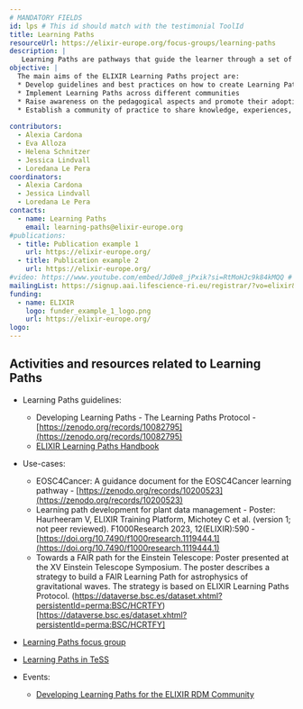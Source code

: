 ```yaml
---
# MANDATORY FIELDS
id: lps # This id should match with the testimonial ToolId
title: Learning Paths
resourceUrl: https://elixir-europe.org/focus-groups/learning-paths
description: |
   Learning Paths are pathways that guide the learner through a set of learning courses or materials to be undertaken progressively to acquire the desired knowledge and skills on a subject. Establishing and implementing Learning Paths will facilitate the learning process in any professional trajectory and career path.
objective: |
  The main aims of the ELIXIR Learning Paths project are:
  * Develop guidelines and best practices on how to create Learning Paths
  * Implement Learning Paths across different communities
  * Raise awareness on the pedagogical aspects and promote their adoption
  * Establish a community of practice to share knowledge, experiences, and ideas
 
contributors:
  - Alexia Cardona
  - Eva Alloza
  - Helena Schnitzer
  - Jessica Lindvall
  - Loredana Le Pera
coordinators:
  - Alexia Cardona
  - Jessica Lindvall
  - Loredana Le Pera
contacts:
  - name: Learning Paths
    email: learning-paths@elixir-europe.org
#publications:
  - title: Publication example 1
    url: https://elixir-europe.org/
  - title: Publication example 2
    url: https://elixir-europe.org/
#video: https://www.youtube.com/embed/Jd0e8_jPxik?si=RtMoHJc9k84kMQQ # ONLY YOUTUBE SUPPORTED AT THIS MOMENT
mailingList: https://signup.aai.lifescience-ri.eu/registrar/?vo=elixir&group=Community%3ATraining
funding:
  - name: ELIXIR
    logo: funder_example_1_logo.png
    url: https://elixir-europe.org/ 
logo:
---
```


## Activities and resources related to Learning Paths
* Learning Paths guidelines:
   - Developing Learning Paths - The Learning Paths Protocol - [https://zenodo.org/records/10082795](https://zenodo.org/records/10082795)
   - [ELIXIR Learning Paths Handbook](https://elixir-europe-training.github.io/Learning-Paths-Handbook)
     
* Use-cases:
   - EOSC4Cancer: A guidance document for the EOSC4Cancer learning pathway - [https://zenodo.org/records/10200523](https://zenodo.org/records/10200523)
   - Learning path development for plant data management - Poster: Haurheeram V, ELIXIR Training Platform, Michotey C et al. (version 1; not peer reviewed). F1000Research 2023, 12(ELIXIR):590 - [https://doi.org/10.7490/f1000research.1119444.1](https://doi.org/10.7490/f1000research.1119444.1)
   - Towards a FAIR path for the Einstein Telescope: Poster presented at the XV Einstein Telescope Symposium. The poster describes a strategy to build a FAIR Learning Path for astrophysics of gravitational waves. The strategy is based on ELIXIR Learning Paths Protocol. (https://dataverse.bsc.es/dataset.xhtml?persistentId=perma:BSC/HCRTFY)[https://dataverse.bsc.es/dataset.xhtml?persistentId=perma:BSC/HCRTFY]
     
* [Learning Paths focus group](https://elixir-europe.org/focus-groups/learning-paths)
  
* [Learning Paths in TeSS](https://tess.elixir-europe.org/learning_paths)
  
* Events:
  - [Developing Learning Paths for the ELIXIR RDM Community](https://elixir-europe.org/events/developing-learning-paths-elixir-rdm-community)

